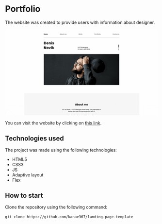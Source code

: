 # Portfolio

The website was created to provide users with information about designer.

![Preview](./preview.gif)

You can visit the website by clicking on [this link](https://kanae367.github.io/landing-page-template/).

## Technologies used

The project was made using the following technologies:
- HTML5
- CSS3
- JS
- Adaptive layout
- Flex

## How to start

Clone the repository using the following command: 

`git clone https://github.com/kanae367/landing-page-template`







